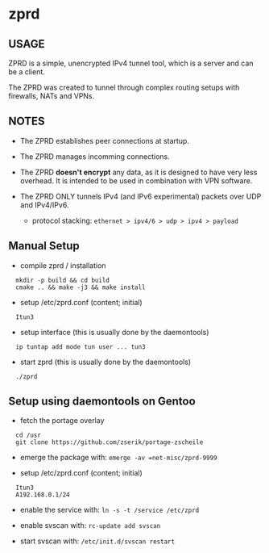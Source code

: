 # zprd

## USAGE

ZPRD is a simple, unencrypted IPv4 tunnel tool,
which is a server and can be a client.

The ZPRD was created to tunnel through complex routing setups
with firewalls, NATs and VPNs.

## NOTES

 - The ZPRD establishes peer connections at startup.

 - The ZPRD manages incomming connections.

 - The ZPRD **doesn't encrypt** any data, as it is designed
   to have very less overhead. It is intended to be used
   in combination with VPN software.

 - The ZPRD ONLY tunnels IPv4 (and IPv6 experimental) packets over UDP and IPv4/IPv6.

   - protocol stacking: ```ethernet > ipv4/6 > udp > ipv4 > payload```

## Manual Setup

 - compile zprd / installation

```
  mkdir -p build && cd build
  cmake .. && make -j3 && make install
```

 - setup /etc/zprd.conf (content; initial)

```  Itun3```

 - setup interface (this is usually done by the daemontools)

```  ip tuntap add mode tun user ... tun3```

 - start zprd (this is usually done by the daemontools)

```  ./zprd```

## Setup using daemontools on Gentoo

 - fetch the portage overlay

```
  cd /usr
  git clone https://github.com/zserik/portage-zscheile
```

 - emerge the package with: ```emerge -av =net-misc/zprd-9999```

 - setup /etc/zprd.conf (content; initial)

```
  Itun3
  A192.168.0.1/24
```

 - enable the service with: ```ln -s -t /service /etc/zprd```

 - enable svscan with: ```rc-update add svscan```

 - start svscan with: ```/etc/init.d/svscan restart```
